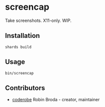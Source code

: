 # screencap

Take screenshots. X11-only. WIP.

## Installation

`shards build`

## Usage

`bin/screencap`

## Contributors

- [coderobe](https://github.com/coderobe) Robin Broda - creator, maintainer

